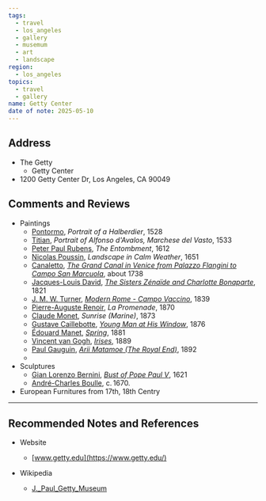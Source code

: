 ```yaml
---
tags:
  - travel
  - los_angeles
  - gallery
  - musemum
  - art
  - landscape
region:
  - los_angeles
topics:
  - travel
  - gallery
name: Getty Center
date of note: 2025-05-10
---
```


## Address

- The Getty 
	- Getty Center
- 1200 Getty Center Dr, Los Angeles, CA 90049


## Comments and Reviews

- Paintings
	- [Pontormo](https://en.wikipedia.org/wiki/Pontormo), _Portrait of a Halberdier_, 1528
	- [Titian](https://en.wikipedia.org/wiki/Titian "Titian"), _Portrait of Alfonso d'Avalos, Marchese del Vasto_, 1533
	- [Peter Paul Rubens](https://en.wikipedia.org/wiki/Peter_Paul_Rubens), _The Entombment_, 1612
	- [Nicolas Poussin](https://en.wikipedia.org/wiki/Nicolas_Poussin), _Landscape in Calm Weather_, 1651
	- [Canaletto](https://en.wikipedia.org/wiki/Canaletto "Canaletto"), _[The Grand Canal in Venice from Palazzo Flangini to Campo San Marcuola](https://en.wikipedia.org/wiki/The_Grand_Canal_in_Venice_from_Palazzo_Flangini_to_Campo_San_Marcuola "The Grand Canal in Venice from Palazzo Flangini to Campo San Marcuola")_, about 1738
	- [Jacques-Louis David](https://en.wikipedia.org/wiki/Jacques-Louis_David "Jacques-Louis David"), _[The Sisters Zénaïde and Charlotte Bonaparte](https://en.wikipedia.org/wiki/The_Sisters_Z%C3%A9na%C3%AFde_and_Charlotte_Bonaparte "The Sisters Zénaïde and Charlotte Bonaparte")_, 1821
	- [J. M. W. Turner](https://en.wikipedia.org/wiki/J._M._W._Turner), _[Modern Rome - Campo Vaccino](https://en.wikipedia.org/wiki/Modern_Rome_-_Campo_Vaccino "Modern Rome - Campo Vaccino")_, 1839
	- [Pierre-Auguste Renoir](https://en.wikipedia.org/wiki/Pierre-Auguste_Renoir "Pierre-Auguste Renoir"), _La Promenade_, 1870
	- [Claude Monet](https://en.wikipedia.org/wiki/Claude_Monet "Claude Monet"), _Sunrise (Marine)_, 1873
	- [Gustave Caillebotte](https://en.wikipedia.org/wiki/Gustave_Caillebotte), _[Young Man at His Window](https://en.wikipedia.org/wiki/Young_Man_at_His_Window "Young Man at His Window")_, 1876
	- [Édouard Manet](https://en.wikipedia.org/wiki/%C3%89douard_Manet), [_Spring_](https://en.wikipedia.org/wiki/Spring_\(Manet\) "Spring (Manet)"), 1881
	- [Vincent van Gogh](https://en.wikipedia.org/wiki/Vincent_van_Gogh "Vincent van Gogh"), _[Irises](https://en.wikipedia.org/wiki/Irises_\(painting\) "Irises (painting)")_, 1889
	- [Paul Gauguin](https://en.wikipedia.org/wiki/Paul_Gauguin), _[Arii Matamoe (The Royal End)](https://en.wikipedia.org/wiki/Arii_Matamoe_\(The_Royal_End\) "Arii Matamoe (The Royal End)")_, 1892
	- 
- Sculptures
	- [Gian Lorenzo Bernini](https://en.wikipedia.org/wiki/Gian_Lorenzo_Bernini "Gian Lorenzo Bernini"), _[Bust of Pope Paul V](https://en.wikipedia.org/wiki/Bust_of_Pope_Paul_V "Bust of Pope Paul V")_, 1621
	- [André-Charles Boulle](https://en.wikipedia.org/wiki/Andr%C3%A9-Charles_Boulle), c. 1670.
- European Furnitures from 17th, 18th Centry




-----------
##  Recommended Notes and References

- Website
	- [www.getty.edu](https://www.getty.edu/)

- Wikipedia
	- [J._Paul_Getty_Museum](https://en.wikipedia.org/wiki/J._Paul_Getty_Museum)